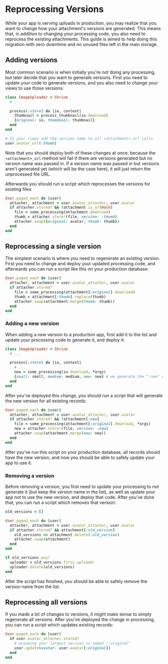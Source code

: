 # Reprocessing Versions

While your app is serving uploads in production, you may realize that you want
to change how your attachment's versions are generated. This means that, in
addition to changing your processing code, you also need to reprocess the
existing attachments. This guide is aimed to help doing this migration with
zero downtime and no unused files left in the main storage.

## Adding versions

Most common scenario is when initially you're not doing any processing, but
later decide that you want to generate versions. First you need to update your
code to generate versions, and you also need to change your views to use those
versions:

```rb
class ImageUploader < Shrine
  # ...

  process(:store) do |io, context|
    thumbnail = process_thumbnail(io.download)
    {original: io, thumbnail: thumbnail}
  end
end
```
```rb
# In your views add the version name to all <attachment>_url calls.
user.avatar_url(:thumb)
```

Note that you should deploy both of these changes at once, because the
`<attachment>_url` method will fail if there are versions generated but no
version name was passed in. If a version name was passed in but versions aren't
generated yet (which will be the case here), it will just return the
unprocessed file URL.

Afterwards you should run a script which reprocesses the versions for existing
files:

```rb
User.paged_each do |user|
  attacher, attachment = user.avatar_attacher, user.avatar
  if attacher.stored? && !attachment.is_a?(Hash)
    file = some_processing(attachment.download)
    thumb = attacher.store!(file, version: :thumb)
    attacher.swap({original: avatar, thumb: thumb})
  end
end
```

## Reprocessing a single version

The simplest scenario is where you need to regenerate an existing version.
First you need to change and deploy your updated processing code, and
afterwards you can run a script like this on your production database:

```rb
User.paged_each do |user|
  attacher, attachment = user.avatar_attacher, user.avatar
  if attacher.stored?
    file = some_processing(attachment[:original].download)
    thumb = attachment[:thumb].replace(thumb)
    attacher.swap(attachment.merge(thumb: thumb))
  end
end
```

### Adding a new version

When adding a new version to a production app, first add it to the list and
update your processing code to generate it, and deploy it:

```rb
class ImageUploader < Shrine
  # ...

  process(:store) do |io, context|
    # ...
    new = some_processing(io.download, *args)
    {small: small, medium: medium, new: new} # we generate the ":new" version
  end
end
```

After you've deployed this change, you should run a script that will generate
the new version for all existing records:

```rb
User.paged_each do |user|
  attacher, attachment = user.avatar_attacher, user.avatar
  if attacher.stored? && !attachment[:new]
    file = some_processing(attachment[:original].download, *args)
    new = attacher.store!(file, version: :new)
    attacher.swap(attachment.merge(new: new))
  end
end
```

After you've run this script on your production database, all records should
have the new version, and now you should be able to safely update your app to
use it.

### Removing a version

Before removing a version, you first need to update your processing to not
generate it (but keep the version name in the list), as well as update your app
not to use the new version, and deploy that code. After you've done that, you
can run a script which removes that version:

```rb
old_versions = []

User.paged_each do |user|
  attacher, attachment = user.avatar_attacher, user.avatar
  if attacher.stored? && attachment[:old_version]
    old_versions << attachment.delete(:old_version)
    attacher.swap(attachment)
  end
end

if old_versions.any?
  uploader = old_versions.first.uploader
  uploader.delete(old_versions)
end
```

After the script has finished, you should be able to safely remove the version
name from the list.

## Reprocessing all versions

If you made a lot of changes to versions, it might make sense to simply
regenerate all versions. After you've deployed the change in processing, you
can run a script which updates existing records:

```rb
User.paged_each do |user|
  if user.avatar_attacher.stored?
    # assuming your largest version is named ":original"
    user.update(avatar: user.avatar[:original])
  end
end
```

